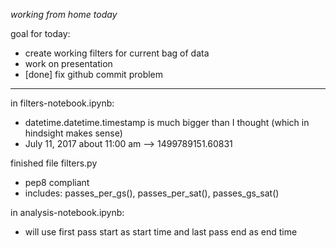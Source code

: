 _working from home today_

goal for today:
- create working filters for current bag of data
- work on presentation
- [done] fix github commit problem

---
in filters-notebook.ipynb:
- datetime.datetime.timestamp is much bigger than I thought (which in hindsight makes sense)
- July 11, 2017 about 11:00 am --> 1499789151.60831

finished file filters.py
- pep8 compliant
- includes: passes_per_gs(), passes_per_sat(), passes_gs_sat()

in analysis-notebook.ipynb:
- will use first pass start as start time and last pass end as end time
